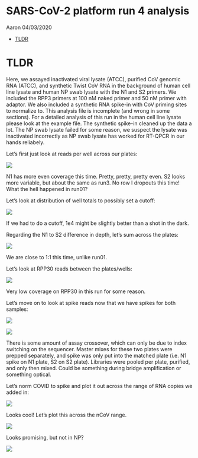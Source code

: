 SARS-CoV-2 platform run 4 analysis
================
Aaron
04/03/2020

  - [TLDR](#tldr)

# TLDR

Here, we assayed inactivated viral lysate (ATCC), purified CoV genomic
RNA (ATCC), and synthetic Twist CoV RNA in the background of human cell
line lysate and human NP swab lysate with the N1 and S2 primers. We
included the RPP3 primers at 100 nM naked primer and 50 nM primer with
adaptor. We also included a synthetic RNA spike-in with CoV priming
sites to normalize to. This analysis file is incomplete (and wrong in
some sections). For a detailed analysis of this run in the human cell
line lysate please look at the example file. The synthetic spike-in
cleaned up the data a lot. The NP swab lysate failed for some reason, we
suspect the lysate was inactivated incorrectly as NP swab lysate has
worked for RT-QPCR in our hands reliabely.

Let’s first just look at reads per well across our plates:

![](Figs/unnamed-chunk-4-1.png)<!-- -->

N1 has more even coverage this time. Pretty, pretty, pretty even. S2
looks more variable, but about the same as run3. No row I dropouts this
time\! What the hell happened in run01?

Let’s look at distribution of well totals to possibly set a cutoff:

![](Figs/unnamed-chunk-5-1.png)<!-- -->

If we had to do a cutoff, 1e4 might be slightly better than a shot in
the dark.

Regarding the N1 to S2 difference in depth, let’s sum across the plates:

![](Figs/unnamed-chunk-6-1.png)<!-- -->

We are close to 1:1 this time, unlike run01.

Let’s look at RPP30 reads between the plates/wells:

![](Figs/unnamed-chunk-7-1.png)<!-- -->

Very low coverage on RPP30 in this run for some reason.

Let’s move on to look at spike reads now that we have spikes for both
samples:

![](Figs/unnamed-chunk-8-1.png)<!-- -->

![](Figs/unnamed-chunk-9-1.png)<!-- -->

There is some amount of assay crossover, which can only be due to index
switching on the sequencer. Master mixes for these two plates were
prepped separately, and spike was only put into the matched plate
(i.e. N1 spike on N1 plate, S2 on S2 plate). Libraries were pooled per
plate, purified, and only then mixed. Could be something during bridge
amplification or something optical.

Let’s norm COVID to spike and plot it out across the range of RNA copies
we added in:

![](Figs/unnamed-chunk-10-1.png)<!-- -->

Looks cool\! Let’s plot this across the nCoV range.

![](Figs/unnamed-chunk-11-1.png)<!-- -->

Looks promising, but not in NP?

![](Figs/unnamed-chunk-12-1.png)<!-- -->
